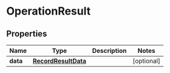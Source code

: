 

# OperationResult

## Properties

Name | Type | Description | Notes
------------ | ------------- | ------------- | -------------
**data** | [**RecordResultData**](RecordResultData.md) |  |  [optional]



